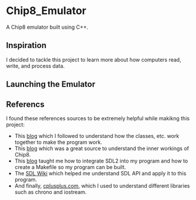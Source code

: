 # Chip8_Emulator

A Chip8 emulator built using C++. 

## Inspiration

I decided to tackle this project to learn more about how computers read, write, and process data. 

## Launching the Emulator



## Referencs

I found these references sources to be extremely helpful while makikng this project:
- This [blog](https://austinmorlan.com/posts/chip8_emulator/) which I followed to understand how the classes, etc. work together to make the program work. 
- This [blog](http://www.multigesture.net/articles/how-to-write-an-emulator-chip-8-interpreter/) which was a great source to understand the inner workings of Chip8.
- This [blog](https://medium.com/@edkins.sarah/set-up-sdl2-on-your-mac-without-xcode-6b0c33b723f7) taught me how to integrate SDL2 into my program and how to create a Makefile so my program can be built. 
- The [SDL Wiki](https://wiki.libsdl.org/SDL_Quit) which helped me understand SDL API and apply it to this program.
- And finally, [cplusplus.com](http://www.cplusplus.com/), which I used to understand different libraries such as chrono and iostream. 